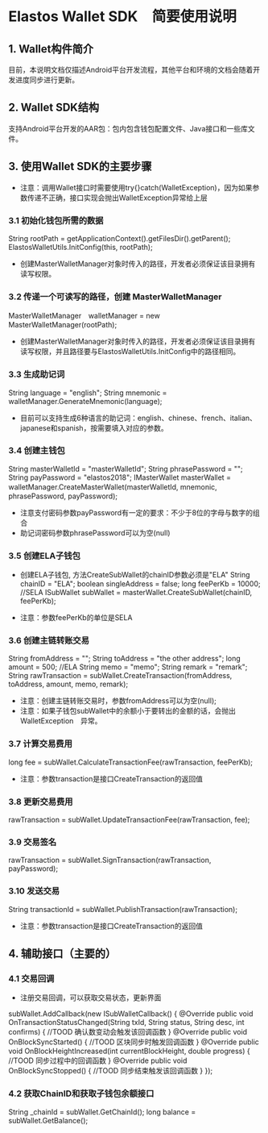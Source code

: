 # Elastos Wallet SDK　简要使用说明

## 1. Wallet构件简介
  目前，本说明文档仅描述Android平台开发流程，其他平台和环境的文档会随着开发进度同步进行更新。

## 2. Wallet SDK结构
  支持Android平台开发的AAR包：包内包含钱包配置文件、Java接口和一些库文件。

## 3. 使用Wallet SDK的主要步骤
* 注意：调用Wallet接口时需要使用try{}catch(WalletException)，因为如果参数传递不正确，接口实现会抛出WalletException异常给上层

### 3.1 初始化钱包所需的数据
String rootPath = getApplicationContext().getFilesDir().getParent();
ElastosWalletUtils.InitConfig(this, rootPath);

* 创建MasterWalletManager对象时传入的路径，开发者必须保证该目录拥有读写权限。

### 3.2 传递一个可读写的路径，创建 MasterWalletManager
MasterWalletManager　walletManager = new MasterWalletManager(rootPath);

* 创建MasterWalletManager对象时传入的路径，开发者必须保证该目录拥有读写权限，并且路径要与ElastosWalletUtils.InitConfig中的路径相同。

### 3.3 生成助记词
String language = "english";
String mnemonic = walletManager.GenerateMnemonic(language);

* 目前可以支持生成6种语言的助记词：english、chinese、french、italian、japanese和spanish，按需要填入对应的参数。

### 3.4 创建主钱包
String masterWalletId = "masterWalletId";
String phrasePassword = "";
String payPassword = "elastos2018";
IMasterWallet masterWallet = walletManager.CreateMasterWallet(masterWalletId, mnemonic,　phrasePassword, payPassword);

* 注意支付密码参数payPassword有一定的要求：不少于8位的字母与数字的组合
* 助记词密码参数phrasePassword可以为空(null)

### 3.5 创建ELA子钱包
* 创建ELA子钱包, 方法CreateSubWallet的chainID参数必须是"ELA"
String chainID = "ELA";
boolean singleAddress = false;
long feePerKb = 10000; //SELA
ISubWallet subWallet = masterWallet.CreateSubWallet(chainID, feePerKb);

* 注意：参数feePerKb的单位是SELA

### 3.6 创建主链转账交易
String fromAddress = "";
String toAddress = "the other address";
long amount = 500; //ELA
String memo = "memo";
String remark = "remark";
String rawTransaction = subWallet.CreateTransaction(fromAddress, toAddress, amount, memo, remark);

* 注意：创建主链转账交易时，参数fromAddress可以为空(null);
* 注意：如果子钱包subWallet中的余额小于要转出的金额的话，会抛出WalletException　异常。

### 3.7 计算交易费用
long fee = subWallet.CalculateTransactionFee(rawTransaction, feePerKb);

* 注意：参数transaction是接口CreateTransaction的返回值

### 3.8 更新交易费用
rawTransaction = subWallet.UpdateTransactionFee(rawTransaction, fee);

### 3.9 交易签名
rawTransaction = subWallet.SignTransaction(rawTransaction, payPassword);

### 3.10 发送交易
String transactionId = subWallet.PublishTransaction(rawTransaction);

* 注意：参数transaction是接口CreateTransaction的返回值

## 4. 辅助接口（主要的）
### 4.1 交易回调
* 注册交易回调，可以获取交易状态，更新界面

subWallet.AddCallback(new ISubWalletCallback() {
    @Override
    public void OnTransactionStatusChanged(String txId, String status, String desc, int confirms) {
        //TOOD 确认数变动会触发该回调函数
    }
    @Override
    public void OnBlockSyncStarted() {
        //TOOD 区块同步时触发回调函数
    }
    @Override
    public void OnBlockHeightIncreased(int currentBlockHeight, double progress) {
        //TOOD 同步过程中的回调函数
    }
    @Override
    public void OnBlockSyncStopped() {
        //TOOD 同步结束触发该回调函数
    }
});

### 4.2 获取ChainID和获取子钱包余额接口
String _chainId = subWallet.GetChainId();
long balance = subWallet.GetBalance();



